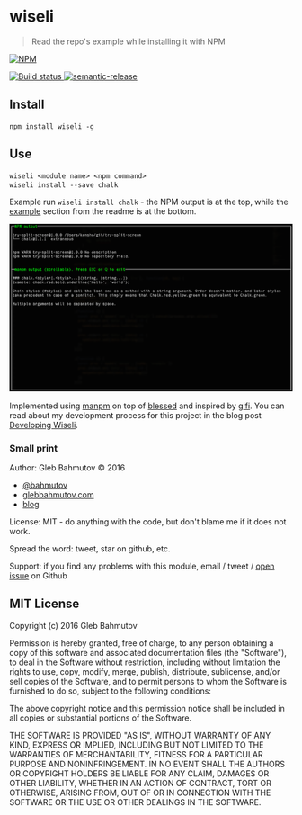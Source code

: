 # wiseli

> Read the repo's example while installing it with NPM

[![NPM][wiseli-icon] ][wiseli-url]

[![Build status][wiseli-ci-image] ][wiseli-ci-url]
[![semantic-release][semantic-image] ][semantic-url]

## Install

    npm install wiseli -g

## Use

    wiseli <module name> <npm command>
    wiseli install --save chalk

Example run `wiseli install chalk` - the NPM output is at the top, while
the [example](https://github.com/chalk/chalk#chalkstylestylestring-string) 
section from the readme is at the bottom.

![example run](images/install-and-example.png)

Implemented using [manpm](https://github.com/bahmutov/manpm) on top of 
[blessed](https://github.com/chjj/blessed) and inspired by 
[gifi](https://github.com/vdemedes/gifi). You can read about my development
process for this project in the blog post 
[Developing Wiseli](https://glebbahmutov.com/blog/developing-wiseli/).

### Small print

Author: Gleb Bahmutov &copy; 2016

* [@bahmutov](https://twitter.com/bahmutov)
* [glebbahmutov.com](http://glebbahmutov.com)
* [blog](http://glebbahmutov.com/blog/)

License: MIT - do anything with the code, but don't blame me if it does not work.

Spread the word: tweet, star on github, etc.

Support: if you find any problems with this module, email / tweet /
[open issue](https://github.com/bahmutov/wiseli/issues) on Github

## MIT License

Copyright (c) 2016 Gleb Bahmutov

Permission is hereby granted, free of charge, to any person
obtaining a copy of this software and associated documentation
files (the "Software"), to deal in the Software without
restriction, including without limitation the rights to use,
copy, modify, merge, publish, distribute, sublicense, and/or sell
copies of the Software, and to permit persons to whom the
Software is furnished to do so, subject to the following
conditions:

The above copyright notice and this permission notice shall be
included in all copies or substantial portions of the Software.

THE SOFTWARE IS PROVIDED "AS IS", WITHOUT WARRANTY OF ANY KIND,
EXPRESS OR IMPLIED, INCLUDING BUT NOT LIMITED TO THE WARRANTIES
OF MERCHANTABILITY, FITNESS FOR A PARTICULAR PURPOSE AND
NONINFRINGEMENT. IN NO EVENT SHALL THE AUTHORS OR COPYRIGHT
HOLDERS BE LIABLE FOR ANY CLAIM, DAMAGES OR OTHER LIABILITY,
WHETHER IN AN ACTION OF CONTRACT, TORT OR OTHERWISE, ARISING
FROM, OUT OF OR IN CONNECTION WITH THE SOFTWARE OR THE USE OR
OTHER DEALINGS IN THE SOFTWARE.

[wiseli-icon]: https://nodei.co/npm/wiseli.png?downloads=true
[wiseli-url]: https://npmjs.org/package/wiseli
[wiseli-ci-image]: https://travis-ci.org/bahmutov/wiseli.png?branch=master
[wiseli-ci-url]: https://travis-ci.org/bahmutov/wiseli
[semantic-image]: https://img.shields.io/badge/%20%20%F0%9F%93%A6%F0%9F%9A%80-semantic--release-e10079.svg
[semantic-url]: https://github.com/semantic-release/semantic-release
